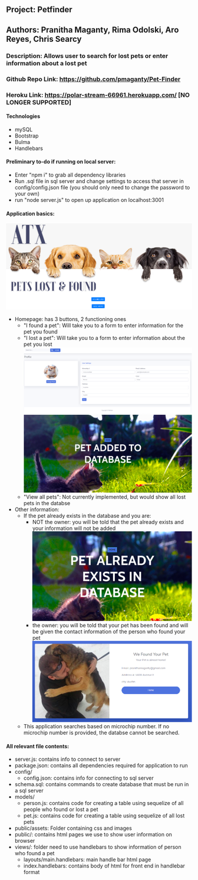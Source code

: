 ## Project: Petfinder
## Authors: Pranitha Maganty, Rima Odolski, Aro Reyes, Chris Searcy
### Description: Allows user to search for lost pets or enter information about a lost pet
### Github Repo Link: https://github.com/pmaganty/Pet-Finder
### Heroku Link: https://polar-stream-66961.herokuapp.com/ [NO LONGER SUPPORTED]

#### Technologies
* mySQL
* Bootstrap
* Bulma
* Handlebars

#### Preliminary to-do if running on local server:
+ Enter "npm i" to grab all dependency libraries
+ Run .sql file in sql server and change settings to access that server in config/config.json file (you should only need to change the password to your own)
+ run "node server.js" to open up application on localhost:3001

#### Application basics:
![InfoPage](public/assets/img/PetFinderMain.PNG)
+ Homepage: has 3 buttons, 2 functioning ones
    - "I found a pet": Will take you to a form to enter information for the pet you found
    - "I lost a pet": Will take you to a form to enter information about the pet you lost
    ![InfoPage](public/assets/img/PetFinderInfo.PNG)
    ![InfoPage](public/assets/img/PetAdded.PNG)
    - "View all pets": Not currently implemented, but would show all lost pets in the databse
+ Other information:
    - If the pet already exists in the database and you are:
        - NOT the owner: you will be told that the pet already exists and your information will not be added
        ![InfoPage](public/assets/img/AlreadyExists.PNG)
        - the owner: you will be told that your pet has been found and will be given the contact information of the person who found your pet
        ![InfoPage](public/assets/img/FoundPet.PNG)
    - This application searches based on microchip number. If no microchip number is provided, the databse cannot be searched.

#### All relevant file contents:
+ server.js: contains info to connect to server
+ package.json: contains all dependencies required for application to run
+ config/
    - config.json: contains info for connecting to sql server
+ schema.sql: contains commands to create database that must be run in a sql server
+ models/
    - person.js: contains code for creating a table using sequelize of all people who found or lost a pet
    - pet.js: contains code for creating a table using sequelize of all lost pets
+ public/assets: Folder containing css and images
+ public/: contains html pages we use to show user information on browser
+ views/: folder need to use handlebars to show information of person who found a pet
    - layouts/main.handlebars: main handle bar html page
    - index.handlebars: contains body of html for front end in handlebar format

